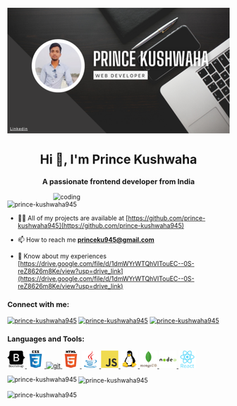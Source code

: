 ![logo](https://github.com/prince-kushwaha945/prince-kushwaha945/blob/main/My%20Github%20Banner%201.png)
<h1 align="center">Hi 👋, I'm Prince Kushwaha</h1>
<h3 align="center">A passionate frontend developer from India</h3>

<img align="right" alt="coding" width="400" src="https://gifdb.com/images/high/animated-man-computer-coding-nae6mec378lsg1i3.gif">

<p align="left"> <img src="https://komarev.com/ghpvc/?username=prince-kushwaha945&label=Profile%20views&color=0e75b6&style=flat" alt="prince-kushwaha945" /> </p>

- 👨‍💻 All of my projects are available at [https://github.com/prince-kushwaha945](https://github.com/prince-kushwaha945)

- 📫 How to reach me **princeku945@gmail.com**

- 📄 Know about my experiences [https://drive.google.com/file/d/1dmWYrWTQhVITouEC--0S-reZ8626m8Ke/view?usp=drive_link](https://drive.google.com/file/d/1dmWYrWTQhVITouEC--0S-reZ8626m8Ke/view?usp=drive_link)

<h3 align="left">Connect with me:</h3>
<p align="left">
<a href="https://linkedin.com/in/prince-kushwaha945" target="blank"><img align="center" src="https://raw.githubusercontent.com/rahuldkjain/github-profile-readme-generator/master/src/images/icons/Social/linked-in-alt.svg" alt="prince-kushwaha945" height="30" width="40" /></a>
<a href="https://www.youtube.com/c/prince-kushwaha945" target="blank"><img align="center" src="https://raw.githubusercontent.com/rahuldkjain/github-profile-readme-generator/master/src/images/icons/Social/youtube.svg" alt="prince-kushwaha945" height="30" width="40" /></a>
<a href="https://www.leetcode.com/prince-kushwaha945" target="blank"><img align="center" src="https://raw.githubusercontent.com/rahuldkjain/github-profile-readme-generator/master/src/images/icons/Social/leet-code.svg" alt="prince-kushwaha945" height="30" width="40" /></a>
</p>

<h3 align="left">Languages and Tools:</h3>
<p align="left"> <a href="https://getbootstrap.com" target="_blank" rel="noreferrer"> <img src="https://raw.githubusercontent.com/devicons/devicon/master/icons/bootstrap/bootstrap-plain-wordmark.svg" alt="bootstrap" width="40" height="40"/> </a> <a href="https://www.w3schools.com/css/" target="_blank" rel="noreferrer"> <img src="https://raw.githubusercontent.com/devicons/devicon/master/icons/css3/css3-original-wordmark.svg" alt="css3" width="40" height="40"/> </a> <a href="https://git-scm.com/" target="_blank" rel="noreferrer"> <img src="https://www.vectorlogo.zone/logos/git-scm/git-scm-icon.svg" alt="git" width="40" height="40"/> </a> <a href="https://www.w3.org/html/" target="_blank" rel="noreferrer"> <img src="https://raw.githubusercontent.com/devicons/devicon/master/icons/html5/html5-original-wordmark.svg" alt="html5" width="40" height="40"/> </a> <a href="https://www.java.com" target="_blank" rel="noreferrer"> <img src="https://raw.githubusercontent.com/devicons/devicon/master/icons/java/java-original.svg" alt="java" width="40" height="40"/> </a> <a href="https://developer.mozilla.org/en-US/docs/Web/JavaScript" target="_blank" rel="noreferrer"> <img src="https://raw.githubusercontent.com/devicons/devicon/master/icons/javascript/javascript-original.svg" alt="javascript" width="40" height="40"/> </a> <a href="https://www.linux.org/" target="_blank" rel="noreferrer"> <img src="https://raw.githubusercontent.com/devicons/devicon/master/icons/linux/linux-original.svg" alt="linux" width="40" height="40"/> </a> <a href="https://www.mongodb.com/" target="_blank" rel="noreferrer"> <img src="https://raw.githubusercontent.com/devicons/devicon/master/icons/mongodb/mongodb-original-wordmark.svg" alt="mongodb" width="40" height="40"/> </a> <a href="https://nodejs.org" target="_blank" rel="noreferrer"> <img src="https://raw.githubusercontent.com/devicons/devicon/master/icons/nodejs/nodejs-original-wordmark.svg" alt="nodejs" width="40" height="40"/> </a> <a href="https://reactjs.org/" target="_blank" rel="noreferrer"> <img src="https://raw.githubusercontent.com/devicons/devicon/master/icons/react/react-original-wordmark.svg" alt="react" width="40" height="40"/> </a> </p>

<p><img align="left" src="https://github-readme-stats.vercel.app/api/top-langs?username=prince-kushwaha945&show_icons=true&locale=en&layout=compact" alt="prince-kushwaha945" /></p>

<p>&nbsp;<img align="center" src="https://github-readme-stats.vercel.app/api?username=prince-kushwaha945&show_icons=true&locale=en" alt="prince-kushwaha945" /></p>

<p><img align="center" src="https://github-readme-streak-stats.herokuapp.com/?user=prince-kushwaha945&" alt="prince-kushwaha945" /></p>
